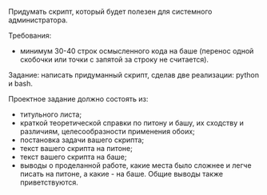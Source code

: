 Придумать скрипт, который будет полезен для системного администратора. 

Требования: 
- минимум 30-40 строк осмысленного кода на баше (перенос одной скобочки или точки с запятой за строку не считается). 

Задание: написать придуманный скрипт, сделав две реализации: python и bash. 

Проектное задание должно состоять из: 
- титульного листа; 
- краткой теоретической справки по питону и башу, их сходству и различиям, целесообразности применения обоих; 
- постановка задачи вашего скрипта; 
- текст вашего скрипта на питоне; 
- текст вашего скрипта на баше; 
- выводы о проделанной работе, какие места было сложнее и легче писать на питоне, а какие - на баше. Общие выводы также приветствуются.